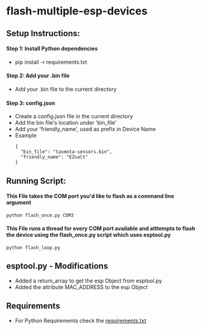 # flash-multiple-esp-devices

## Setup Instructions:

#### Step 1: Install Python dependencies
+ pip install -r requirements.txt


#### Step 2: Add your .bin file
+ Add your .bin file to the current directory


#### Step 3: config.json
+ Create a config.json file in the current directory
+ Add the bin file's location under 'bin_file'
+ Add your 'friendly_name', used as prefix in Device Name
+ Example
    ```
    {
      "bin_file": "tasmota-sensors.bin",
      "friendly_name": "EZsalt"
    }
    ```


## Running Script:

#### This File takes the COM port you'd like to flash as a command line argument
```
python flash_once.py COM3
```

#### This File runs a thread for every COM port available and atttempts to flash the device using the flash_once.py script which uses esptool.py
```
python flash_loop.py
```


## esptool.py - Modifications
  + Added a return_array to get the esp Object from esptool.py
  + Added the attribute MAC_ADDRESS to the esp Object


## Requirements
  + For Python Requirements check the [requirements.txt](requirements.txt)
